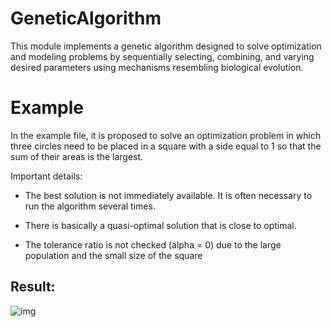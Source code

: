 # GeneticAlgorithm
This module implements a genetic algorithm designed to solve optimization and modeling problems by sequentially selecting, combining, and varying desired parameters using mechanisms resembling biological evolution.

# Example
In the example file, it is proposed to solve an optimization problem in which three circles need to be placed in a square with a side equal to 1 so that the sum of their areas is the largest.

Important details:

* The best solution is not immediately available. It is often necessary to run the algorithm several times.

* There is basically a quasi-optimal solution that is close to optimal.

* The tolerance ratio is not checked (alpha = 0) due to the large population and the small size of the square

## Result:
![img](https://github.com/user-attachments/assets/85ec46e3-d190-4f34-8daa-bcfa0546b52a)
